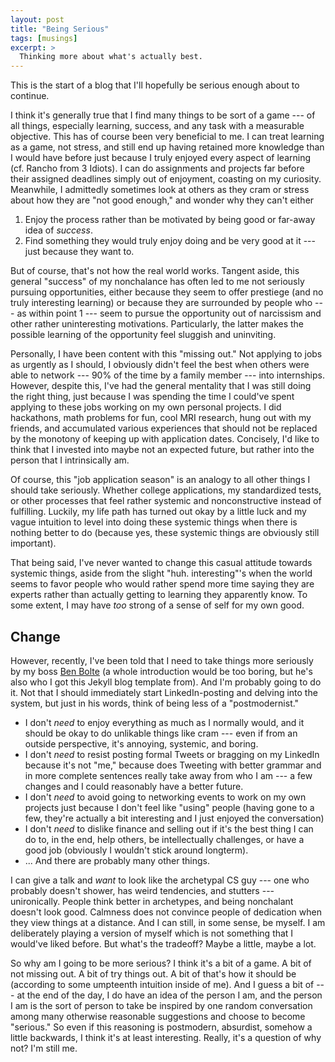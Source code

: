 ```yaml
---
layout: post
title: "Being Serious"
tags: [musings]
excerpt: >
  Thinking more about what's actually best.
---
```


This is the start of a blog that I'll hopefully be serious enough about to continue.

I think it's generally true that I find many things to be sort of a game --- of all things, especially learning, success, and any task with a measurable objective. This has of course been very beneficial to me. I can treat learning as a game, not stress, and still end up having retained more knowledge than I would have before just because I truly enjoyed every aspect of learning (cf. Rancho from 3 Idiots). I can do assignments and projects far before their assigned deadlines simply out of enjoyment, coasting on my curiosity. Meanwhile, I admittedly sometimes look at others as they cram or stress about how they are "not good enough," and wonder why they can't either
1. Enjoy the process rather than be motivated by being good or far-away idea of *success*.
2. Find something they would truly enjoy doing and be very good at it --- just because they want to.

But of course, that's not how the real world works. Tangent aside, this general "success" of my nonchalance has often led to me not seriously pursuing opportunities, either because they seem to offer prestiege (and no truly interesting learning) or because they are surrounded by people who --- as within point 1 --- seem to pursue the opportunity out of narcissism and other rather uninteresting motivations. Particularly, the latter makes the possible learning of the opportunity feel sluggish and uninviting.

Personally, I have been content with this "missing out." Not applying to jobs as urgently as I should, I obviously didn't feel the best when others were able to network --- 90% of the time by a family member --- into internships. However, despite this, I've had the general mentality that I was still doing the right thing, just because I was spending the time I could've spent applying to these jobs working on my own personal projects. I did hackathons, math problems for fun, cool MRI research, hung out with my friends, and accumulated various experiences that should not be replaced by the monotony of keeping up with application dates. Concisely, I'd like to think that I invested into maybe not an expected future, but rather into the person that I intrinsically am.

Of course, this "job application season" is an analogy to all other things I should take seriously. Whether college applications, my standardized tests, or other processes that feel rather systemic and nonconstructive instead of fulfilling. Luckily, my life path has turned out okay by a little luck and my vague intuition to level into doing these systemic things when there is nothing better to do (because yes, these systemic things are obviously still important).

That being said, I've never wanted to change this casual attitude towards systemic things, aside from the slight "huh. interesting"'s when the world seems to favor people who would rather spend more time saying they are experts rather than actually getting to learning they apparently know. To some extent, I may have *too* strong of a sense of self for my own good.

## Change

However, recently, I've been told that I need to take things more seriously by my boss [Ben Bolte](https://github.com/codekansas) (a whole introduction would be too boring, but he's also who I got this Jekyll blog template from). And I'm probably going to do it. Not that I should immediately start LinkedIn-posting and delving into the system, but just in his words, think of being less of a "postmodernist." 
- I don't *need* to enjoy everything as much as I normally would, and it should be okay to do unlikable things like cram --- even if from an outside perspective, it's annoying, systemic, and boring.
- I don't *need* to resist posting formal Tweets or bragging on my LinkedIn because it's not "me," because does Tweeting with better grammar and in more complete sentences really take away from who I am --- a few changes and I could reasonably have a better future.
- I don't *need* to avoid going to networking events to work on my own projects just because I don't feel like "using" people (having gone to a few, they're actually a bit interesting and I just enjoyed the conversation)
- I don't *need* to dislike finance and selling out if it's the best thing I can do to, in the end, help others, be intellectually challenges, or have a good job (obviously I wouldn't stick around longterm).
- ... And there are probably many other things.

I can give a talk and *want* to look like the archetypal CS guy --- one who probably doesn't shower, has weird tendencies, and stutters --- unironically. People think better in archetypes, and being nonchalant doesn't look good. Calmness does not convince people of dedication when they view things at a distance. And I can still, in some sense, be myself. I am deliberately playing a version of myself which is not something that I would've liked before. But what's the tradeoff? Maybe a little, maybe a lot.

So why am I going to be more serious? I think it's a bit of a game. A bit of not missing out. A bit of try things out. A bit of that's how it should be (according to some umpteenth intuition inside of me). And I guess a bit of --- at the end of the day, I do have an idea of the person I am, and the person I am is the sort of person to take be inspired by one random conversation among many otherwise reasonable suggestions and choose to become "serious." So even if this reasoning is postmodern, absurdist, somehow a little backwards, I think it's at least interesting. Really, it's a question of why not? I'm still me.